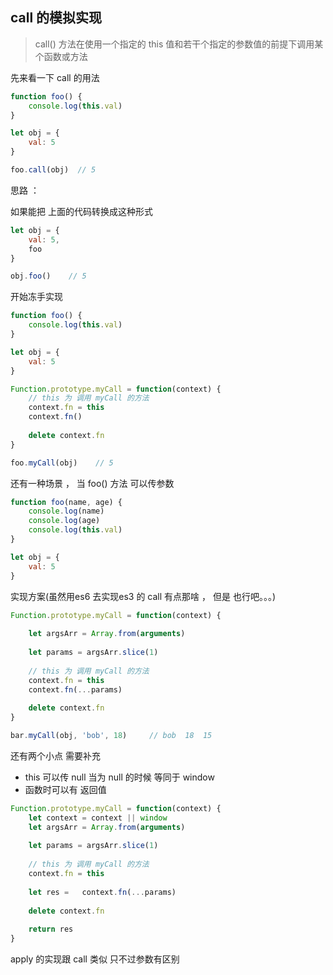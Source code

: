 ## call 的模拟实现

> call() 方法在使用一个指定的 this 值和若干个指定的参数值的前提下调用某个函数或方法



先来看一下 call 的用法

``` javascript
function foo() {
    console.log(this.val)
}

let obj = {
    val: 5
}

foo.call(obj)  // 5
```

思路 ：  

如果能把 上面的代码转换成这种形式 

``` javascript
let obj = {
    val: 5,
    foo
}

obj.foo()    // 5
```



开始冻手实现

``` javascript
function foo() {
    console.log(this.val)
}

let obj = {
    val: 5
}

Function.prototype.myCall = function(context) {
    // this 为 调用 myCall 的方法
    context.fn = this
    context.fn()
    
    delete context.fn
}

foo.myCall(obj)    // 5
```



还有一种场景 ， 当 foo() 方法 可以传参数

``` javascript
function foo(name, age) {
    console.log(name)
    console.log(age)
    console.log(this.val)
}

let obj = {
    val: 5
}
```

实现方案(虽然用es6 去实现es3 的 call 有点那啥 ，     但是    也行吧。。。)

``` javascript
Function.prototype.myCall = function(context) {
    
    let argsArr = Array.from(arguments)
  
    let params = argsArr.slice(1)
    
    // this 为 调用 myCall 的方法
    context.fn = this
    context.fn(...params)
    
    delete context.fn
}

bar.myCall(obj, 'bob', 18)     // bob  18  15
```



还有两个小点 需要补充

*  this 可以传 null  当为 null 的时候  等同于 window
* 函数时可以有 返回值

``` javascript
Function.prototype.myCall = function(context) {
    let context = context || window
    let argsArr = Array.from(arguments)
  
    let params = argsArr.slice(1)
    
    // this 为 调用 myCall 的方法
    context.fn = this
    
    let res =   context.fn(...params)
    
    delete context.fn
    
    return res
}
```





apply 的实现跟 call 类似  只不过参数有区别